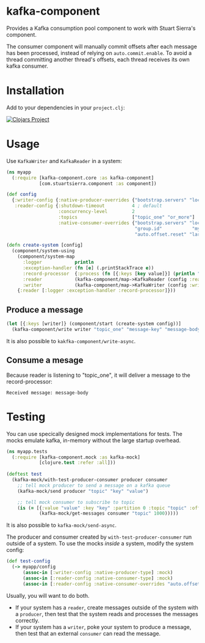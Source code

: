 # kafka-component

Provides a Kafka consumption pool component to work with Stuart Sierra's
component.

The consumer component will manually commit offsets after each message has been
processed, instead of relying on `auto.commit.enable`. To avoid a thread
committing another thread's offsets, each thread receives its own kafka
consumer.

# Installation

Add to your dependencies in your `project.clj`:

[![Clojars Project](https://img.shields.io/clojars/v/kafka-component.svg)](https://clojars.org/kafka-component)

# Usage

Use `KafkaWriter` and `KafkaReader` in a system:

```clojure
(ns myapp
  (:require [kafka-component.core :as kafka-component]
            [com.stuartsierra.component :as component])

(def config
  {:writer-config {:native-producer-overrides {"bootstrap.servers" "localhost:9092"}}
   :reader-config {:shutdown-timeout          4 ; default
                   :concurrency-level         2
                   :topics                    ["topic_one" "or_more"]
                   :native-consumer-overrides {"bootstrap.servers" "localhost:9092"
                                               "group.id"           "myapp"
                                               "auto.offset.reset" "largest"}}})

(defn create-system [config]
  (component/system-using
    (component/system-map
      :logger            println
      :exception-handler (fn [e] (.printStackTrace e))
      :record-processor  {:process (fn [{:keys [key value]}] (println "Received message: " value))}
      :reader            (kafka-component/map->KafkaReader (config :reader-config))
      :writer            (kafka-component/map->KafkaWriter (config :writer-config)))))
    {:reader [:logger :exception-handler :record-processor]}))
```

## Produce a message

```clojure
(let [{:keys [writer]} (component/start (create-system config))]
  (kafka-component/write writer "topic_one" "message-key" "message-body"))
```

It is also possible to `kakfka-component/write-async`.

## Consume a mesage

Because reader is listening to "topic_one", it will deliver a message to the record-processor:

```
Received message: message-body
```

# Testing

You can use specically designed mock implementations for tests. The mocks
emulate kafka, in-memory without the large startup overhead.

```clojure
(ns myapp.tests
  (:require [kafka-component.mock :as kafka-mock]
            [clojure.test :refer :all]))
            
(deftest test
  (kafka-mock/with-test-producer-consumer producer consumer
    ;; tell mock producer to send a message on a kafka queue
    (kafka-mock/send producer "topic" "key" "value")

    ;; tell mock consumer to subscribe to topic
    (is (= [{:value "value" :key "key" :partition 0 :topic "topic" :offset 0}]
            (kafka-mock/get-messages consumer "topic" 1000)))))
```

It is also possible to `kafka-mock/send-async`.

The producer and consumer created by `with-test-producer-consumer` run outside of
a system. To use the mocks *inside* a system, modify the system config:

```clojure
(def test-config
  (-> myapp/config
      (assoc-in [:writer-config :native-producer-type] :mock)
      (assoc-in [:reader-config :native-consumer-type] :mock)
      (assoc-in [:reader-config :native-consumer-overrides "auto.offset.reset"] "earliest")))
```

Usually, you will want to do both.
* If your system has a `reader`, create messages outside of the system with a
  `producer`, then test that the system reads and processes the messages
  correctly.
* If your system has a `writer`, poke your system to produce a message, then
  test that an external `consumer` can read the message.
